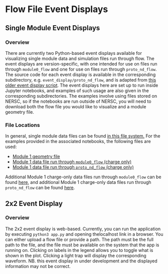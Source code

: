 # Flow File Event Displays

## Single Module Event Displays

### Overview 

There are currently two Python-based event displays available for visualizing single module data and simulation files run through flow. The event displays are version-specific, with one intended for use on files run through `module0_flow` and one for use on files run through `proto_nd_flow`. The source code for each event display is available in the corresponding subdirectory, e.g. `event_display/proto_nd_flow`, and is adapted from [this older event display script](https://github.com/larpix/larpix-v2-testing-scripts/blob/master/event-display/module0_evd.py). The event displays here are set up to run inside Jupyter notebooks, and examples of such usage are also given in the corresponding subdirectories. The examples involve using files stored on NERSC, so if the notebooks are run outside of NERSC, you will need to download both the flow file you would like to visualize and a module geometry file.

### File Locations

In general, single module data files can be found [in this file system.](https://portal.nersc.gov/project/dune/data/) For the examples provided in the associated notebooks, the following files are used:

 - [Module 1 geometry file](https://portal.nersc.gov/project/dune/data/Module1/TPC12/module1_layout-2.3.16.yaml)
 - [Module 1 data file run through `module0_flow` (charge only)](https://portal.nersc.gov/project/dune/data/Module1/reco/charge_only/events_2022_02_09_17_23_09_CET.gz.h5)
 - [Module 1 data file run through `proto_nd_flow` (charge only)](https://portal.nersc.gov/project/dune/data/Module1/TPC12/reflow-test/packet_2022_02_09_17_23_09_CET.module1_flow.h5)
 
Additional Module 1 charge-only data files run through `module0_flow` can be found [here](https://portal.nersc.gov/project/dune/data/Module1/reco/charge_only/), and additional Module 1 charge-only data files run through `proto_nd_flow` can be found [here](https://portal.nersc.gov/project/dune/data/Module1/TPC12/reflow-test/).

## 2x2 Event Display

### Overview

The 2x2 event display is web-based. Currently, you can run the application by executing `python3 app.py` and opening thelocalhost link in a browser. You can either upload a flow file or provide a path. The path must be the full path to the file, and the file must be available on the system that the app is running on. Clicking on labels in the legend allows you to toggle what is shown in the plot. Clicking a light trap will display the corresponding waveform. NB. this event display in under development and the displayed information may not be correct.

